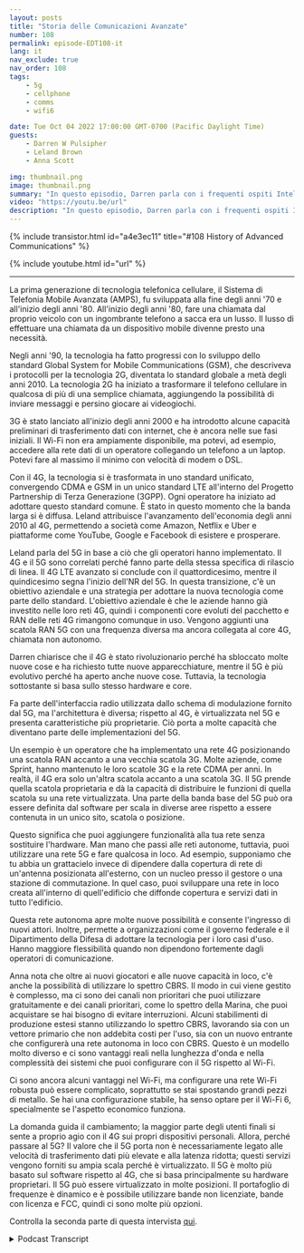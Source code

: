 ```yaml
---
layout: posts
title: "Storia delle Comunicazioni Avanzate"
number: 108
permalink: episode-EDT108-it
lang: it
nav_exclude: true
nav_order: 108
tags:
    - 5g
    - cellphone
    - comms
    - wifi6

date: Tue Oct 04 2022 17:00:00 GMT-0700 (Pacific Daylight Time)
guests:
    - Darren W Pulsipher
    - Leland Brown
    - Anna Scott

img: thumbnail.png
image: thumbnail.png
summary: "In questo episodio, Darren parla con i frequenti ospiti Intel Leland Brown, Ingegnere Principale: Direttore Tecnico delle Comunicazioni Avanzate, e la Dott.ssa Anna Scott, Architetto Capo per il Settore Pubblico, sulla storia delle comunicazioni avanzate."
video: "https://youtu.be/url"
description: "In questo episodio, Darren parla con i frequenti ospiti Intel Leland Brown, Ingegnere Principale: Direttore Tecnico delle Comunicazioni Avanzate, e la Dott.ssa Anna Scott, Architetto Capo per il Settore Pubblico, sulla storia delle comunicazioni avanzate."
---
```


<div>
{% include transistor.html id="a4e3ec11" title="#108 History of Advanced Communications" %}

{% include youtube.html id="url" %}
</div>

---

La prima generazione di tecnologia telefonica cellulare, il Sistema di Telefonia Mobile Avanzata (AMPS), fu sviluppata alla fine degli anni '70 e all'inizio degli anni '80. All'inizio degli anni '80, fare una chiamata dal proprio veicolo con un ingombrante telefono a sacca era un lusso. Il lusso di effettuare una chiamata da un dispositivo mobile divenne presto una necessità.

Negli anni '90, la tecnologia ha fatto progressi con lo sviluppo dello standard Global System for Mobile Communications (GSM), che descriveva i protocolli per la tecnologia 2G, diventata lo standard globale a metà degli anni 2010. La tecnologia 2G ha iniziato a trasformare il telefono cellulare in qualcosa di più di una semplice chiamata, aggiungendo la possibilità di inviare messaggi e persino giocare ai videogiochi.

3G è stato lanciato all'inizio degli anni 2000 e ha introdotto alcune capacità preliminari di trasferimento dati con internet, che è ancora nelle sue fasi iniziali. Il Wi-Fi non era ampiamente disponibile, ma potevi, ad esempio, accedere alla rete dati di un operatore collegando un telefono a un laptop. Potevi fare al massimo il minimo con velocità di modem o DSL.

Con il 4G, la tecnologia si è trasformata in uno standard unificato, convergendo CDMA e GSM in un unico standard LTE all'interno del Progetto Partnership di Terza Generazione (3GPP). Ogni operatore ha iniziato ad adottare questo standard comune. È stato in questo momento che la banda larga si è diffusa. Leland attribuisce l'avanzamento dell'economia degli anni 2010 al 4G, permettendo a società come Amazon, Netflix e Uber e piattaforme come YouTube, Google e Facebook di esistere e prosperare.

Leland parla del 5G in base a ciò che gli operatori hanno implementato. Il 4G e il 5G sono correlati perché fanno parte della stessa specifica di rilascio di linea. Il 4G LTE avanzato si conclude con il quattordicesimo, mentre il quindicesimo segna l'inizio dell'NR del 5G. In questa transizione, c'è un obiettivo aziendale e una strategia per adottare la nuova tecnologia come parte dello standard. L'obiettivo aziendale è che le aziende hanno già investito nelle loro reti 4G, quindi i componenti core evoluti del pacchetto e RAN delle reti 4G rimangono comunque in uso. Vengono aggiunti una scatola RAN 5G con una frequenza diversa ma ancora collegata al core 4G, chiamata non autonomo.

Darren chiarisce che il 4G è stato rivoluzionario perché ha sbloccato molte nuove cose e ha richiesto tutte nuove apparecchiature, mentre il 5G è più evolutivo perché ha aperto anche nuove cose. Tuttavia, la tecnologia sottostante si basa sullo stesso hardware e core.

Fa parte dell'interfaccia radio utilizzata dallo schema di modulazione fornito dal 5G, ma l'architettura è diversa; rispetto al 4G, è virtualizzata nel 5G e presenta caratteristiche più proprietarie. Ciò porta a molte capacità che diventano parte delle implementazioni del 5G.

Un esempio è un operatore che ha implementato una rete 4G posizionando una scatola RAN accanto a una vecchia scatola 3G. Molte aziende, come Sprint, hanno mantenuto le loro scatole 3G e la rete CDMA per anni. In realtà, il 4G era solo un'altra scatola accanto a una scatola 3G. Il 5G prende quella scatola proprietaria e dà la capacità di distribuire le funzioni di quella scatola su una rete virtualizzata. Una parte della banda base del 5G può ora essere definita dal software per scala in diverse aree rispetto a essere contenuta in un unico sito, scatola o posizione.

Questo significa che puoi aggiungere funzionalità alla tua rete senza sostituire l'hardware. Man mano che passi alle reti autonome, tuttavia, puoi utilizzare una rete 5G e fare qualcosa in loco. Ad esempio, supponiamo che tu abbia un grattacielo invece di dipendere dalla copertura di rete di un'antenna posizionata all'esterno, con un nucleo presso il gestore o una stazione di commutazione. In quel caso, puoi sviluppare una rete in loco creata all'interno di quell'edificio che diffonde copertura e servizi dati in tutto l'edificio.

Questa rete autonoma apre molte nuove possibilità e consente l'ingresso di nuovi attori. Inoltre, permette a organizzazioni come il governo federale e il Dipartimento della Difesa di adottare la tecnologia per i loro casi d'uso. Hanno maggiore flessibilità quando non dipendono fortemente dagli operatori di comunicazione.

Anna nota che oltre ai nuovi giocatori e alle nuove capacità in loco, c'è anche la possibilità di utilizzare lo spettro CBRS. Il modo in cui viene gestito è complesso, ma ci sono dei canali non prioritari che puoi utilizzare gratuitamente e dei canali prioritari, come lo spettro della Marina, che puoi acquistare se hai bisogno di evitare interruzioni. Alcuni stabilimenti di produzione estesi stanno utilizzando lo spettro CBRS, lavorando sia con un vettore primario che non addebita costi per l'uso, sia con un nuovo entrante che configurerà una rete autonoma in loco con CBRS. Questo è un modello molto diverso e ci sono vantaggi reali nella lunghezza d'onda e nella complessità dei sistemi che puoi configurare con il 5G rispetto al Wi-Fi.

Ci sono ancora alcuni vantaggi nel Wi-Fi, ma configurare una rete Wi-Fi robusta può essere complicato, soprattutto se stai spostando grandi pezzi di metallo. Se hai una configurazione stabile, ha senso optare per il Wi-Fi 6, specialmente se l'aspetto economico funziona.

La domanda guida il cambiamento; la maggior parte degli utenti finali si sente a proprio agio con il 4G sui propri dispositivi personali. Allora, perché passare al 5G? Il valore che il 5G porta non è necessariamente legato alle velocità di trasferimento dati più elevate e alla latenza ridotta; questi servizi vengono forniti su ampia scala perché è virtualizzato. Il 5G è molto più basato sul software rispetto al 4G, che si basa principalmente su hardware proprietari. Il 5G può essere virtualizzato in molte posizioni. Il portafoglio di frequenze è dinamico e è possibile utilizzare bande non licenziate, bande con licenza e FCC, quindi ci sono molte più opzioni.

Controlla la seconda parte di questa intervista [qui](episodio-EDT109).



<details>
<summary> Podcast Transcript </summary>

<p></p>

</details>
